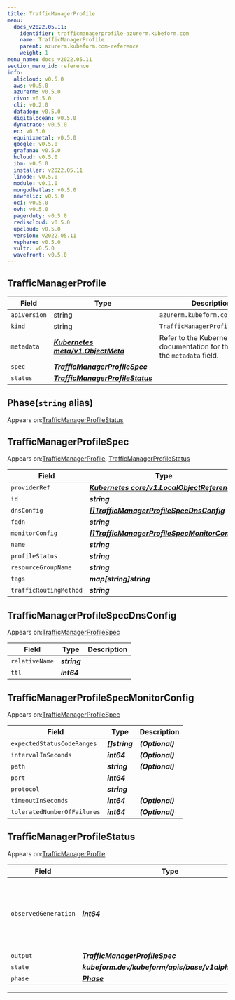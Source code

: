 ```yaml
---
title: TrafficManagerProfile
menu:
  docs_v2022.05.11:
    identifier: trafficmanagerprofile-azurerm.kubeform.com
    name: TrafficManagerProfile
    parent: azurerm.kubeform.com-reference
    weight: 1
menu_name: docs_v2022.05.11
section_menu_id: reference
info:
  alicloud: v0.5.0
  aws: v0.5.0
  azurerm: v0.5.0
  civo: v0.5.0
  cli: v0.2.0
  datadog: v0.5.0
  digitalocean: v0.5.0
  dynatrace: v0.5.0
  ec: v0.5.0
  equinixmetal: v0.5.0
  google: v0.5.0
  grafana: v0.5.0
  hcloud: v0.5.0
  ibm: v0.5.0
  installer: v2022.05.11
  linode: v0.5.0
  module: v0.1.0
  mongodbatlas: v0.5.0
  newrelic: v0.5.0
  oci: v0.5.0
  ovh: v0.5.0
  pagerduty: v0.5.0
  rediscloud: v0.5.0
  upcloud: v0.5.0
  version: v2022.05.11
  vsphere: v0.5.0
  vultr: v0.5.0
  wavefront: v0.5.0
---
```


## TrafficManagerProfile
| Field | Type | Description |
| ------ | ----- | ----------- |
| `apiVersion` | string | `azurerm.kubeform.com/v1alpha1` |
|    `kind` | string | `TrafficManagerProfile` |
| `metadata` | ***[Kubernetes meta/v1.ObjectMeta](https://v1-22.docs.kubernetes.io/docs/reference/generated/kubernetes-api/v1.22/#objectmeta-v1-meta)***|Refer to the Kubernetes API documentation for the fields of the `metadata` field.|
| `spec` | ***[TrafficManagerProfileSpec](#trafficmanagerprofilespec)***||
| `status` | ***[TrafficManagerProfileStatus](#trafficmanagerprofilestatus)***||
## Phase(`string` alias)

Appears on:[TrafficManagerProfileStatus](#trafficmanagerprofilestatus)

## TrafficManagerProfileSpec

Appears on:[TrafficManagerProfile](#trafficmanagerprofile), [TrafficManagerProfileStatus](#trafficmanagerprofilestatus)

| Field | Type | Description |
| ------ | ----- | ----------- |
| `providerRef` | ***[Kubernetes core/v1.LocalObjectReference](https://v1-22.docs.kubernetes.io/docs/reference/generated/kubernetes-api/v1.22/#localobjectreference-v1-core)***||
| `id` | ***string***||
| `dnsConfig` | ***[[]TrafficManagerProfileSpecDnsConfig](#trafficmanagerprofilespecdnsconfig)***||
| `fqdn` | ***string***| ***(Optional)*** |
| `monitorConfig` | ***[[]TrafficManagerProfileSpecMonitorConfig](#trafficmanagerprofilespecmonitorconfig)***||
| `name` | ***string***||
| `profileStatus` | ***string***| ***(Optional)*** |
| `resourceGroupName` | ***string***||
| `tags` | ***map[string]string***| ***(Optional)*** |
| `trafficRoutingMethod` | ***string***||
## TrafficManagerProfileSpecDnsConfig

Appears on:[TrafficManagerProfileSpec](#trafficmanagerprofilespec)

| Field | Type | Description |
| ------ | ----- | ----------- |
| `relativeName` | ***string***||
| `ttl` | ***int64***||
## TrafficManagerProfileSpecMonitorConfig

Appears on:[TrafficManagerProfileSpec](#trafficmanagerprofilespec)

| Field | Type | Description |
| ------ | ----- | ----------- |
| `expectedStatusCodeRanges` | ***[]string***| ***(Optional)*** |
| `intervalInSeconds` | ***int64***| ***(Optional)*** |
| `path` | ***string***| ***(Optional)*** |
| `port` | ***int64***||
| `protocol` | ***string***||
| `timeoutInSeconds` | ***int64***| ***(Optional)*** |
| `toleratedNumberOfFailures` | ***int64***| ***(Optional)*** |
## TrafficManagerProfileStatus

Appears on:[TrafficManagerProfile](#trafficmanagerprofile)

| Field | Type | Description |
| ------ | ----- | ----------- |
| `observedGeneration` | ***int64***| ***(Optional)*** Resource generation, which is updated on mutation by the API Server.|
| `output` | ***[TrafficManagerProfileSpec](#trafficmanagerprofilespec)***| ***(Optional)*** |
| `state` | ***kubeform.dev/kubeform/apis/base/v1alpha1.State***| ***(Optional)*** |
| `phase` | ***[Phase](#phase)***| ***(Optional)*** |
---
